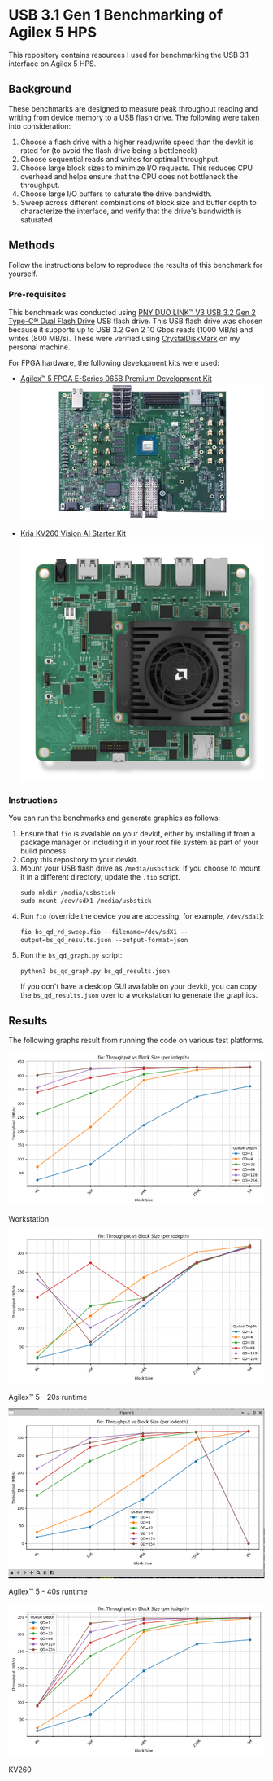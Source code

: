 # USB 3.1 Gen 1 Benchmarking of Agilex 5 HPS

This repository contains resources I used for benchmarking the USB 3.1 interface on Agilex 5 HPS.

## Background

These benchmarks are designed to measure peak throughout reading and writing from device memory to a USB flash drive. The following were taken into consideration:

1. Choose a flash drive with a higher read/write speed than the devkit is rated for (to avoid the flash drive being a bottleneck)
2. Choose sequential reads and writes for optimal throughput.
3. Choose large block sizes to minimize I/O requests. This reduces CPU overhead and helps ensure that the CPU does not bottleneck the throughput.
4. Choose large I/O buffers to saturate the drive bandwidth.
5. Sweep across different combinations of block size and buffer depth to characterize the interface, and verify that the drive's bandwidth is saturated

## Methods

Follow the instructions below to reproduce the results of this benchmark for yourself.

### Pre-requisites

This benchmark was conducted using [PNY DUO LINK™ V3 USB 3.2 Gen 2 Type-C® Dual Flash Drive](https://www.pny.com/PNY-DUO-Link-V3-USB-3-2-Gen-2-Type-C-OTG?sku=P-FDI256DULNK3TYC-GE) USB flash drive. This USB flash drive was chosen because it supports up to USB 3.2 Gen 2 10 Gbps reads (1000 MB/s) and writes (800 MB/s). These were verified using [CrystalDiskMark](https://sourceforge.net/projects/crystaldiskmark/) on my personal machine.

For FPGA hardware, the following development kits were used:

* [Agilex™ 5 FPGA E-Series 065B Premium Development Kit](https://www.intel.com/content/www/us/en/products/details/fpga/development-kits/agilex/a5e065b-premium.html)
![alt text](Readme_assets/agilex5_prem.png)

* [Kria KV260 Vision AI Starter Kit](https://www.amd.com/en/products/system-on-modules/kria/k26/kv260-vision-starter-kit.html)
![alt text](Readme_assets/kv260_board.png)

### Instructions

You can run the benchmarks and generate graphics as follows:

1. Ensure that `fio` is available on your devkit, either by installing it from a package manager or including it in your root file system as part of your build process.
2. Copy this repository to your devkit.
3. Mount your USB flash drive as `/media/usbstick`. If you choose to mount it in a different directory, update the `.fio` script.
   ```
   sudo mkdir /media/usbstick
   sudo mount /dev/sdX1 /media/usbstick
   ```
4. Run `fio` (override the device you are accessing, for example, `/dev/sda1`):
   ```
   fio bs_qd_rd_sweep.fio --filename=/dev/sdX1 --output=bs_qd_results.json --output-format=json 
   ```
5. Run the `bs_qd_graph.py` script:
   ```
   python3 bs_qd_graph.py bs_qd_results.json
   ```
   If you don't have a desktop GUI available on your devkit, you can copy the `bs_qd_results.json` over to a workstation to generate the graphics.

## Results

The following graphs result from running the code on various test platforms.

![alt text](Readme_assets/result_workstation.png)

Workstation 

![alt text](Readme_assets/result_agilex5.png)

Agilex™ 5 - 20s runtime

![alt text](Readme_assets/result_agilex5_40s.png)

Agilex™ 5 - 40s runtime
 
![alt text](Readme_assets/result_kv260.png)

KV260 